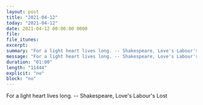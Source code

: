 ```yaml
---
layout: post
title: "2021-04-12"
today: "2021-04-12"
date: 2021-04-12 00:00:00 0000
file:
file_itunes:
excerpt:
summary: "For a light heart lives long. -- Shakespeare, Love's Labour's Lost "
message: "For a light heart lives long. -- Shakespeare, Love's Labour's Lost "
duration: "01:00"
length: "11444"
explicit: "no"
block: "no"
---
```

For a light heart lives long. -- Shakespeare, Love's Labour's Lost 

